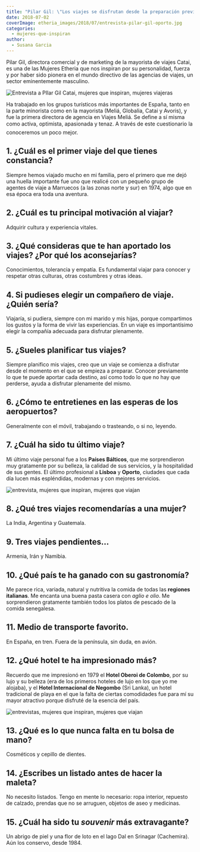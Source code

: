 ```yaml
---
title: "Pilar Gil: \"Los viajes se disfrutan desde la preparación previa\""
date: 2018-07-02
coverImage: etheria_images/2018/07/entrevista-pilar-gil-oporto.jpg
categories: 
  - mujeres-que-inspiran
author: 
  - Susana Garcia
---
```


Pilar Gil, directora comercial y de marketing de la mayorista de viajes Catai, es una de 
las Mujeres Etheria que nos inspiran por su personalidad, fuerza y por haber sido 
pionera en el mundo directivo de las agencias de viajes, un sector eminentemente 
masculino. 

![Entrevista a PIlar Gil Catai, mujeres que inspiran, mujeres viajeras](etheria_images/2018/06/entrevista-pilar-gil-e1552903445648.jpg "Pilar Gil.")

Ha trabajado en los grupos turí­sticos más importantes de España, tanto en la parte 
minorista como en la mayorista (Meliá, Globalia, Catai y Avoris), y fue la primera 
directora de agencia en Viajes Meliá. Se define a sí misma como activa, optimista, 
apasionada y tenaz. A través de este cuestionario la conoceremos un poco mejor. 

## 1\. ¿Cuál es el primer viaje del que tienes constancia?

Siempre hemos viajado mucho en mi familia, pero el primero que me dejó una huella 
importante fue uno que realicé con un pequeño grupo de agentes de viaje a Marruecos (a 
las zonas norte y sur) en 1974, algo que en esa época era toda una aventura. 

## 2\. ¿Cuál es tu principal motivación al viajar?

Adquirir cultura y experiencia vitales. 

## 3\. ¿Qué consideras que te han aportado los viajes? ¿Por qué los aconsejarías?

Conocimientos, tolerancia y empatía. Es fundamental viajar para conocer y respetar otras 
culturas, otras costumbres y otras ideas. 

## 4\. Si pudieses elegir un compañero de viaje. ¿Quién sería?

Viajaría, si pudiera, siempre con mi marido y mis hijas, porque compartimos los gustos y 
la forma de vivir las experiencias. En un viaje es importantísimo elegir la compañía 
adecuada para disfrutar plenamente. 

## 5\. ¿Sueles planificar tus viajes?

Siempre planifico mis viajes, creo que un viaje se comienza a disfrutar desde el momento 
en el que se empieza a preparar. Conocer previamente lo que te puede aportar cada 
destino, así como todo lo que no hay que perderse, ayuda a disfrutar plenamente del 
mismo. 

## 6\. ¿Cómo te entretienes en las esperas de los aeropuertos?

Generalmente con el móvil, trabajando o trasteando, o si no, leyendo. 

## 7\. ¿Cuál ha sido tu último viaje?

Mi último viaje personal fue a los **Países Bálticos**, que me sorprendieron muy 
gratamente por su belleza, la calidad de sus servicios, y la hospitalidad de sus gentes. 
El último profesional a **Lisboa** y **Oporto**, ciudades que cada día lucen más 
espléndidas, modernas y con mejores servicios. 

![entrevista, mujeres que inspiran, mujeres que viajan](etheria_images/2018/06/entrevista-pilar-gil-2-e1552903496382.jpg "Pilar Gil con Passau al fondo.")

## 8\. ¿Qué tres viajes recomendarías a una mujer?

La India, Argentina y Guatemala. 

## 9\. Tres viajes pendientes…

Armenia, Irán y Namibia. 

## 10\. ¿Qué país te ha ganado con su gastronomía?

Me parece rica, variada, natural y nutritiva la comida de todas las **regiones 
italianas**. Me encanta una buena pasta casera con _aglio e olio_. Me sorprendieron 
gratamente también todos los platos de pescado de la comida senegalesa. 

## 11\. Medio de transporte favorito.

En España, en tren. Fuera de la península, sin duda, en avión. 

## 12\. ¿Qué hotel te ha impresionado más?

Recuerdo que me impresionó en 1979 el **Hotel Oberoi de Colombo**, por su lujo y su 
belleza (era de los primeros hoteles de lujo en los que yo me alojaba), y el **Hotel 
Internacional de Negombo** (Sri Lanka), un hotel tradicional de playa en el que la falta 
de ciertas comodidades fue para mí su mayor atractivo porque disfruté de la esencia del 
país. 

![entrevistas, mujeres que inspiran, mujeres que viajan](etheria_images/2018/06/entrevista-pilar-gil-lanzarote-e1552903555593.jpg "Pilar Gil en Lanzarote.")

## 13\. ¿Qué es lo que nunca falta en tu bolsa de mano?

Cosméticos y cepillo de dientes. 

## 14\. ¿Escribes un listado antes de hacer la maleta?

No necesito listados. Tengo en mente lo necesario: ropa interior, repuesto de calzado, 
prendas que no se arruguen, objetos de aseo y medicinas. 

## 15\. ¿Cuál ha sido tu _souvenir_ más extravagante?

Un abrigo de piel y una flor de loto en el lago Dal en Srinagar (Cachemira). Aún los 
conservo, desde 1984.
